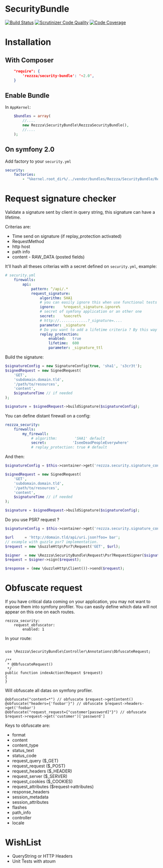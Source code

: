SecurityBundle
==============

[![Build Status](https://travis-ci.org/rezzza/SecurityBundle.svg?branch=master)](https://travis-ci.org/rezzza/SecurityBundle)
[![Scrutinizer Code Quality](https://scrutinizer-ci.com/g/rezzza/SecurityBundle/badges/quality-score.png?b=master)](https://scrutinizer-ci.com/g/rezzza/SecurityBundle/?branch=master)
[![Code Coverage](https://scrutinizer-ci.com/g/rezzza/SecurityBundle/badges/coverage.png?b=master)](https://scrutinizer-ci.com/g/rezzza/SecurityBundle/?branch=master)

# Installation

## With Composer

```json
    "require": {
        'rezzza/security-bundle': '~2.0',
    }
```

## Enable Bundle

In `AppKernel`:

```php
    $bundles = array(
        //....
        new Rezzza\SecurityBundle\RezzzaSecurityBundle(),
        //....
    );
```

## On symfony 2.0

Add factory to your `security.yml`

```yml
security:
    factories:
        - "%kernel.root_dir%/../vendor/bundles/Rezzza/SecurityBundle/Resources/config/services/security.xml"
```

# Request signature checker

Validate a signature sent by client in query string, this signature can have a lifetime.

Criterias are:

- Time send on signature (if replay_protection activated)
- RequestMethod
- http host
- path info
- content - RAW_DATA (posted fields)

It'll hash all theses criterias with a secret defined on `security.yml`, example:

```yaml
# security.yml
    firewalls:
        api:
            pattern: ^/api/.*
            request_signature:
                algorithm: SHA1
                # you can easily ignore this when use functional tests by example
                ignore:    %request_signature.ignore%
                # secret of symfony application or an other one
                secret:    %secret%
                # http://.............?_signature=....
                parameter: _signature
                # Do you want to add a lifetime criteria ? By this way the signature will be transitory
                replay_protection:
                    enabled:   true
                    lifetime:  600
                    parameter: _signature_ttl

```

Build the signature:

```php
$signatureConfig = new SignatureConfig(true, 'sha1', 's3cr3t');
$signedRequest = new SignedRequest(
    'GET',
    'subdomain.domain.tld',
    '/path/to/resources',
    'content',
    $signatureTime // if needed
);

$signature = $signedRequest->buildSignature($signatureConfig);
```

You can define distant firewall on a config:

```yml
rezzza_security:
    firewalls:
        my_firewall:
            # algorithm:        'SHA1' default
            secret:            'IseeDeadPeopleEverywhere'
            # replay_protection: true # default
```

And then:

```php
$signatureConfig = $this->container->get('rezzza.security.signature_config.my_firewall');

$signedRequest = new SignedRequest(
    'GET',
    'subdomain.domain.tld',
    '/path/to/resources',
    'content',
    $signatureTime // if needed
);

$signature = $signedRequest->buildSignature($signatureConfig);
```

Do you use PSR7 request ?

```php
$signatureConfig = $this->container->get('rezzza.security.signature_config.my_firewall');

$url     = 'http://domain.tld/api/uri.json?foo= bar';
// example with guzzle psr7 implementation.
$request = new \GuzzleHttp\Psr7\Request('GET', $url);

$signer  = new \Rezzza\SecurityBundle\Request\Psr7RequestSigner($signatureConfig);
$request = $signer->sign($request);

$response = (new \GuzzleHttp\Client())->send($request);
```

# Obfuscate request

If you have critical data coming on your application, you may not want to expose them into symfony profiler. You can easily define which data will not appear on this one on each routes.

```
rezzza_security:
    request_obfuscator:
        enabled: 1
```

In your route:

```

use \Rezzza\SecurityBundle\Controller\Annotations\ObfuscateRequest;

/**
 * @ObfuscateRequest()
 */
public function indexAction(Request $request)
{
}
```

Will obfuscate all datas on symfony profiler.

```
@obfuscate("content=*") // obfuscate $request->getContent()
@obfuscate("headers={'foobar'}") // obfuscate $request->headers->get('foobar')
@obfuscate("request_request={"customer[password]"}") // obfuscate $request->request->get('customer')['password']
```

Keys to obfuscate are:

- format
- content
- content_type
- status_text
- status_code
- request_query ($_GET)
- request_request ($_POST)
- request_headers ($_HEADER)
- request_server ($_SERVER)
- request_cookies ($_COOKIES)
- request_attributes ($request->attributes)
- response_headers
- session_metadata
- session_attributes
- flashes
- path_info
- controller
- locale

# WishList

- QueryString or HTTP Headers
- Unit Tests with atoum
